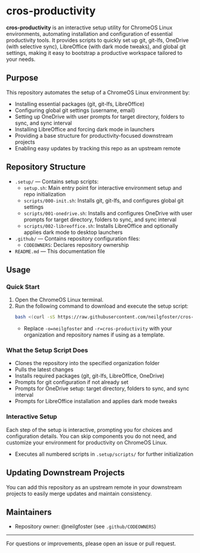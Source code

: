 
# cros-productivity


**cros-productivity** is an interactive setup utility for ChromeOS Linux environments, automating installation and configuration of essential productivity tools. It provides scripts to quickly set up git, git-lfs, OneDrive (with selective sync), LibreOffice (with dark mode tweaks), and global git settings, making it easy to bootstrap a productive workspace tailored to your needs.


## Purpose

This repository automates the setup of a ChromeOS Linux environment by:
- Installing essential packages (git, git-lfs, LibreOffice)
- Configuring global git settings (username, email)
- Setting up OneDrive with user prompts for target directory, folders to sync, and sync interval
- Installing LibreOffice and forcing dark mode in launchers
- Providing a base structure for productivity-focused downstream projects
- Enabling easy updates by tracking this repo as an upstream remote


## Repository Structure


- `.setup/` — Contains setup scripts:
	- `setup.sh`: Main entry point for interactive environment setup and repo initialization
	- `scripts/000-init.sh`: Installs git, git-lfs, and configures global git settings
	- `scripts/001-onedrive.sh`: Installs and configures OneDrive with user prompts for target directory, folders to sync, and sync interval
	- `scripts/002-libreoffice.sh`: Installs LibreOffice and optionally applies dark mode to desktop launchers
- `.github/` — Contains repository configuration files:
	- `CODEOWNERS`: Declares repository ownership
- `README.md` — This documentation file


## Usage


### Quick Start
1. Open the ChromeOS Linux terminal.
2. Run the following command to download and execute the setup script:
	```bash
	bash <(curl -sS https://raw.githubusercontent.com/neilgfoster/cros-productivity/main/.setup/setup.sh) -o=neilgfoster -r=cros-productivity
	```
	- Replace `-o=neilgfoster` and `-r=cros-productivity` with your organization and repository names if using as a template.

### What the Setup Script Does
- Clones the repository into the specified organization folder
- Pulls the latest changes
- Installs required packages (git, git-lfs, LibreOffice, OneDrive)
- Prompts for git configuration if not already set
- Prompts for OneDrive setup: target directory, folders to sync, and sync interval
- Prompts for LibreOffice installation and applies dark mode tweaks

### Interactive Setup
Each step of the setup is interactive, prompting you for choices and configuration details. You can skip components you do not need, and customize your environment for productivity on ChromeOS Linux.
- Executes all numbered scripts in `.setup/scripts/` for further initialization


## Updating Downstream Projects
You can add this repository as an upstream remote in your downstream projects to easily merge updates and maintain consistency.

## Maintainers
- Repository owner: @neilgfoster (see `.github/CODEOWNERS`)

---
For questions or improvements, please open an issue or pull request.